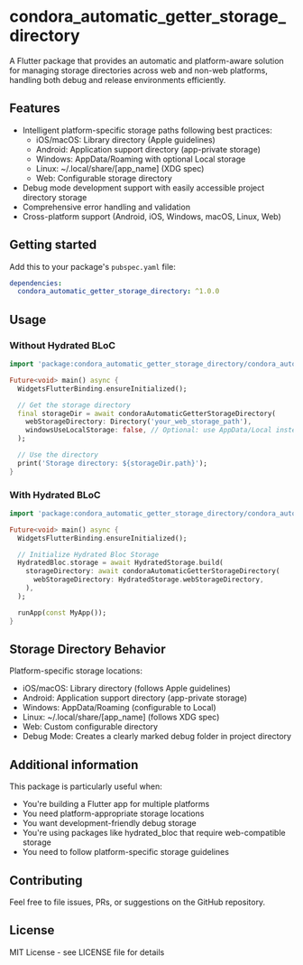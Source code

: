 # condora_automatic_getter_storage_directory

A Flutter package that provides an automatic and platform-aware solution for managing storage directories across web and non-web platforms, handling both debug and release environments efficiently.

## Features

- Intelligent platform-specific storage paths following best practices:
  - iOS/macOS: Library directory (Apple guidelines)
  - Android: Application support directory (app-private storage)
  - Windows: AppData/Roaming with optional Local storage
  - Linux: ~/.local/share/[app_name] (XDG spec)
  - Web: Configurable storage directory
- Debug mode development support with easily accessible project directory storage
- Comprehensive error handling and validation
- Cross-platform support (Android, iOS, Windows, macOS, Linux, Web)

## Getting started

Add this to your package's `pubspec.yaml` file:

```yaml
dependencies:
  condora_automatic_getter_storage_directory: ^1.0.0
```

## Usage

### Without Hydrated BLoC

```dart
import 'package:condora_automatic_getter_storage_directory/condora_automatic_getter_storage_directory.dart';

Future<void> main() async {
  WidgetsFlutterBinding.ensureInitialized();

  // Get the storage directory
  final storageDir = await condoraAutomaticGetterStorageDirectory(
    webStorageDirectory: Directory('your_web_storage_path'),
    windowsUseLocalStorage: false, // Optional: use AppData/Local instead of Roaming
  );

  // Use the directory
  print('Storage directory: ${storageDir.path}');
}
```

### With Hydrated BLoC

```dart
import 'package:condora_automatic_getter_storage_directory/condora_automatic_getter_storage_directory.dart';

Future<void> main() async {
  WidgetsFlutterBinding.ensureInitialized();

  // Initialize Hydrated Bloc Storage
  HydratedBloc.storage = await HydratedStorage.build(
    storageDirectory: await condoraAutomaticGetterStorageDirectory(
      webStorageDirectory: HydratedStorage.webStorageDirectory,
    ),
  );

  runApp(const MyApp());
}
```

## Storage Directory Behavior

Platform-specific storage locations:

- iOS/macOS: Library directory (follows Apple guidelines)
- Android: Application support directory (app-private storage)
- Windows: AppData/Roaming (configurable to Local)
- Linux: ~/.local/share/[app_name] (follows XDG spec)
- Web: Custom configurable directory
- Debug Mode: Creates a clearly marked debug folder in project directory

## Additional information

This package is particularly useful when:

- You're building a Flutter app for multiple platforms
- You need platform-appropriate storage locations
- You want development-friendly debug storage
- You're using packages like hydrated_bloc that require web-compatible storage
- You need to follow platform-specific storage guidelines

## Contributing

Feel free to file issues, PRs, or suggestions on the GitHub repository.

## License

MIT License - see LICENSE file for details